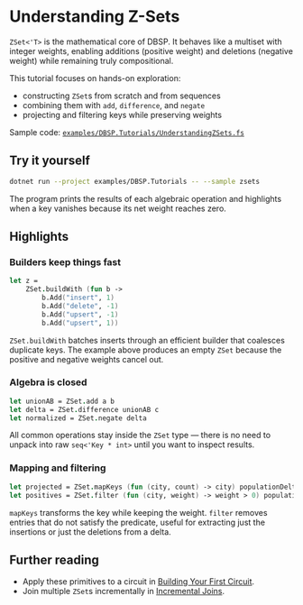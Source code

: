 # Understanding Z-Sets

`ZSet<'T>` is the mathematical core of DBSP. It behaves like a multiset with
integer weights, enabling additions (positive weight) and deletions (negative
weight) while remaining truly compositional.

This tutorial focuses on hands-on exploration:

- constructing `ZSet`s from scratch and from sequences
- combining them with `add`, `difference`, and `negate`
- projecting and filtering keys while preserving weights

Sample code:
[`examples/DBSP.Tutorials/UnderstandingZSets.fs`](../../examples/DBSP.Tutorials/UnderstandingZSets.fs)

## Try it yourself

```bash
dotnet run --project examples/DBSP.Tutorials -- --sample zsets
```

The program prints the results of each algebraic operation and highlights when
a key vanishes because its net weight reaches zero.

## Highlights

### Builders keep things fast

```fsharp
let z =
    ZSet.buildWith (fun b ->
        b.Add("insert", 1)
        b.Add("delete", -1)
        b.Add("upsert", -1)
        b.Add("upsert", 1))
```

`ZSet.buildWith` batches inserts through an efficient builder that coalesces
duplicate keys. The example above produces an empty `ZSet` because the positive
and negative weights cancel out.

### Algebra is closed

```fsharp
let unionAB = ZSet.add a b
let delta = ZSet.difference unionAB c
let normalized = ZSet.negate delta
```

All common operations stay inside the `ZSet` type — there is no need to unpack
into raw `seq<'Key * int>` until you want to inspect results.

### Mapping and filtering

```fsharp
let projected = ZSet.mapKeys (fun (city, count) -> city) populationDelta
let positives = ZSet.filter (fun (city, weight) -> weight > 0) populationDelta
```

`mapKeys` transforms the key while keeping the weight. `filter` removes entries
that do not satisfy the predicate, useful for extracting just the insertions or
just the deletions from a delta.

## Further reading

- Apply these primitives to a circuit in
  [Building Your First Circuit](first-circuit.md).
- Join multiple `ZSet`s incrementally in
  [Incremental Joins](incremental-joins.md).

